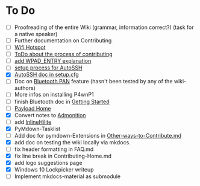 # To Do

* [ ] Proofreading of the entire Wiki (grammar, information correct?) (task for a native speaker)
* [ ] Further documentation on Contributing
* [ ] [Wifi Hotspot](P4wnP1-W/Wifi-Hotspot.md)
* [ ] [ToDo about the process of contributing](Contributing-Subfolder/Other-Ways-to-Contribute.md)
* [ ] [add WPAD_ENTRY explanation](Getting-Started-Subfolder/Setup.cfg.md)
* [ ] [setup process for AutoSSH](P4wnP1-W/AutoSSH.md)
* [x] [AutoSSH doc in setup.cfg](Getting-Started-Subfolder/Setup.cfg.md)
* [ ] Doc on [Bluetooth PAN](P4wnP1-W/Bluetooth-Connectivity.md) feature (hasn't been tested by any of the wiki-authors)
* [ ] More infos on installing P4wnP1
* [ ] finish Bluetooth doc in [Getting Started](Getting-Started-Subfolder/Getting-Started.md)
* [ ] [Payload Home](Payload-Subfolder/Payload-Home.md)
* [x] Convert notes to [Admonition](https://squidfunk.github.io/mkdocs-material/extensions/admonition/)
* [ ] add [InlineHilite](https://facelessuser.github.io/pymdown-extensions/extensions/inlinehilite/)
* [x] PyMdown-Tasklist
* [ ] Add doc for pymdown-Extensions in [Other-ways-to-Contribute.md](Contributing-Subfolder/Other-Ways-to-Contribute.md)
* [x] add doc on testing the wiki locally via mkdocs.
* [ ] fix header formatting in FAQ.md
* [x] fix line break in Contributing-Home.md
* [x] add logo suggestions page
* [x] Windows 10 Lockpicker writeup
* [ ] Implement mkdocs-material as submodule
